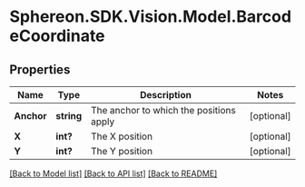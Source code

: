 # Sphereon.SDK.Vision.Model.BarcodeCoordinate
## Properties

Name | Type | Description | Notes
------------ | ------------- | ------------- | -------------
**Anchor** | **string** | The anchor to which the positions apply | [optional] 
**X** | **int?** | The X position | [optional] 
**Y** | **int?** | The Y position | [optional] 

[[Back to Model list]](../README.md#documentation-for-models) [[Back to API list]](../README.md#documentation-for-api-endpoints) [[Back to README]](../README.md)


